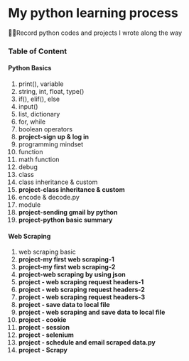 # My python learning process
:woman_technologist:Record python codes and projects I wrote along the way

### Table of Content

#### Python Basics
1. print(), variable
2. string, int, float, type()
3. if(), elif(), else
4. input()
5. list, dictionary
6. for, while
7. boolean operators
8. **project-sign up & log in**
9. programming mindset
10. function
11. math function
12. debug
13. class
14. class inheritance & custom
15. **project-class inheritance & custom**
16. encode & decode.py
17. module
18. **project-sending gmail by python**
19. **project-python basic summary**

#### Web Scraping
1. web scraping basic
2. **project-my first web scraping-1**
3. **project-my first web scraping-2**
4. **project-web scraping by using json**
5. **project - web scraping request headers-1**
6. **project - web scraping request headers-2**
7. **project - web scraping request headers-3**
8. **project - save data to local file**
9. **project - web scraping and save data to local file**
10. **project - cookie**
11. **project - session**
12. **project - selenium**
13. **project - schedule and email scraped data.py**
14. **project - Scrapy**